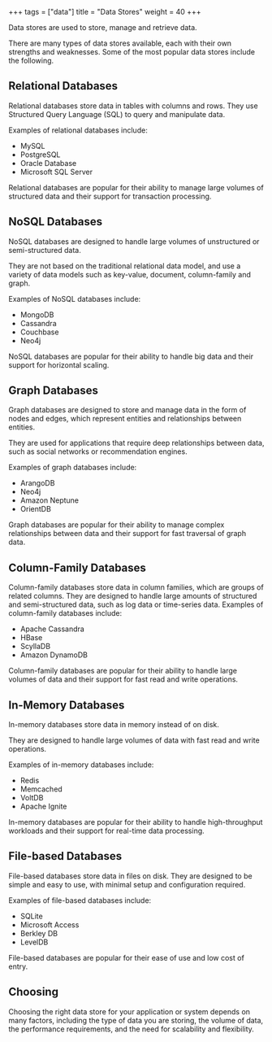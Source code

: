 +++
tags = ["data"]
title = "Data Stores"
weight = 40
+++

Data stores are used to store, manage and retrieve data. 

There are many types of data stores available, each with their own strengths and weaknesses. Some of the most popular data stores include the following. 

## Relational Databases

Relational databases store data in tables with columns and rows. 
They use Structured Query Language (SQL) to query and manipulate data. 

Examples of relational databases include:

- MySQL
- PostgreSQL
- Oracle Database
- Microsoft SQL Server

Relational databases are popular for their ability to manage large volumes of structured data and their support for transaction processing.

## NoSQL Databases

NoSQL databases are designed to handle large volumes of unstructured or semi-structured data. 

They are not based on the traditional relational data model, and use a variety of data models such as key-value, document, column-family and graph. 

Examples of NoSQL databases include:

- MongoDB
- Cassandra
- Couchbase
- Neo4j

NoSQL databases are popular for their ability to handle big data and their support for horizontal scaling.

## Graph Databases

Graph databases are designed to store and manage data in the form of nodes and edges, which represent entities and relationships between entities. 

They are used for applications that require deep relationships between data, such as social networks or recommendation engines. 

Examples of graph databases include:

- ArangoDB
- Neo4j
- Amazon Neptune
- OrientDB

Graph databases are popular for their ability to manage complex relationships between data and their support for fast traversal of graph data.

## Column-Family Databases

Column-family databases store data in column families, which are groups of related columns. They are designed to handle large amounts of structured and semi-structured data, such as log data or time-series data. Examples of column-family databases include:

- Apache Cassandra
- HBase
- ScyllaDB
- Amazon DynamoDB

Column-family databases are popular for their ability to handle large volumes of data and their support for fast read and write operations.

## In-Memory Databases

In-memory databases store data in memory instead of on disk. 

They are designed to handle large volumes of data with fast read and write operations. 

Examples of in-memory databases include:

- Redis
- Memcached
- VoltDB
- Apache Ignite

In-memory databases are popular for their ability to handle high-throughput workloads and their support for real-time data processing.

## File-based Databases

File-based databases store data in files on disk. They are designed to be simple and easy to use, with minimal setup and configuration required. 

Examples of file-based databases include:

- SQLite
- Microsoft Access
- Berkley DB
- LevelDB

File-based databases are popular for their ease of use and low cost of entry.

## Choosing

Choosing the right data store for your application or system depends on many factors, including the type of data you are storing, the volume of data, the performance requirements, and the need for scalability and flexibility. 

